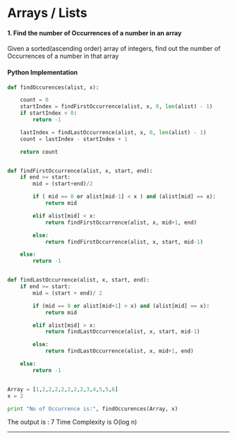 # Arrays / Lists

#### 1. Find the number of Occurrences of a number in an array

Given a sorted(ascending order) array of integers, find out the number of Occurrences of a number in that array


#### Python Implementation

```python
def findOccurences(alist, x):

    count = 0
    startIndex = findFirstOccurrence(alist, x, 0, len(alist) - 1)
    if startIndex < 0:
        return -1

    lastIndex = findLastOccurrence(alist, x, 0, len(alist) - 1)
    count = lastIndex - startIndex + 1

    return count


def findFirstOccurrence(alist, x, start, end):
    if end >= start:
        mid = (start+end)/2

        if ( mid == 0 or alist[mid-1] < x ) and (alist[mid] == x):
            return mid

        elif alist[mid] < x:
            return findFirstOccurrence(alist, x, mid+1, end)

        else:
            return findFirstOccurrence(alist, x, start, mid-1)

    else:
        return -1


def findLastOccurrence(alist, x, start, end):
    if end >= start:
        mid = (start + end)/ 2

        if (mid == 0 or alist[mid+1] > x) and (alist[mid] == x):
            return mid

        elif alist[mid] > x:
            return findLastOccurrence(alist, x, start, mid-1)

        else:
            return findLastOccurrence(alist, x, mid+1, end)

    else:
        return -1


Array = [1,2,2,2,2,2,2,2,3,4,5,5,6]
x = 2

print "No of Occurrence is:", findOccurences(Array, x)
```
The output is : 7
Time Complexity is O(log n)

_____________________________________________________________________

